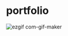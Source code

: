 # portfolio

![ezgif com-gif-maker](https://user-images.githubusercontent.com/78735569/214194968-14454c73-b156-4963-b8a0-24d7a80e17e6.gif)
